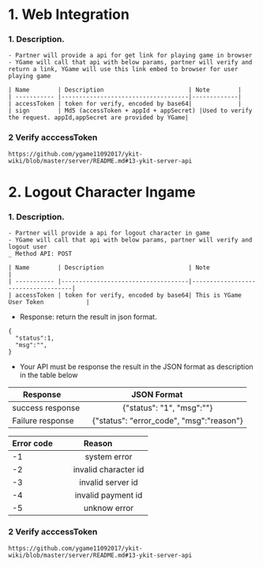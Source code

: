 # 1. Web Integration

### 1. Description.
	- Partner will provide a api for get link for playing game in browser
	- YGame will call that api with below params, partner will verify and return a link, YGame will use this link embed to browser for user playing game
	
	| Name        | Description                        | Note        |
	| ----------- |------------------------------------|-------------|
	| accessToken | token for verify, encoded by base64|             |
	| sign        | Md5 (accessToken + appId + appSecret) |Used to verify the request. appId,appSecret are provided by YGame|
 
### 2 Verify acccessToken

    https://github.com/ygame11092017/ykit-wiki/blob/master/server/README.md#13-ykit-server-api

# 2. Logout Character Ingame

### 1. Description.
	- Partner will provide a api for logout character in game
	- YGame will call that api with below params, partner will verify and logout user
	_ Method API: POST
	
	| Name        | Description                        | Note                               |
	| ----------- |------------------------------------|------------------------------------|
	| accessToken | token for verify, encoded by base64| This is YGame User Token            |
	
- Response: return the result in json format.
```
{
  "status":1,
  "msg":"",
}
```
- Your API must be response the result in the JSON format as description in the table below

| Response        |JSON Format            |
| ------------- |:-------------:|
| success response      | {"status": "1", "msg":""} |
| Failure response      | {"status": "error_code", "msg":"reason"} |

| Error code        |Reason            |
| ------------- |:-------------:|
| -1      | system error |
| -2      | invalid character id|
| -3      | invalid server id|
| -4      | invalid payment id |
| -5      | unknow error |
### 2 Verify acccessToken

    https://github.com/ygame11092017/ykit-wiki/blob/master/server/README.md#13-ykit-server-api
